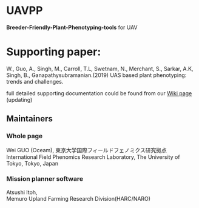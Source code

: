 # UAVPP
**Breeder-Friendly-Plant-Phenotyping-tools** for UAV  

# Supporting paper:  
W., Guo, A., Singh, M., Carroll, T.L, Swetnam, N., Merchant, S., Sarkar, A.K, Singh, B., Ganapathysubramanian.(2019)
UAS based plant phenotyping: trends and challenges.

full detailed supporting documentation could be found from our [Wiki page](https://github.com/oceam/UAVPP/wiki) (updating)

## Maintainers
### Whole page
Wei GUO (Oceam), 東京大学国際フィールドフェノミクス研究拠点  
International Field Phenomics Research Laboratory, The University of Tokyo, Tokyo, Japan
### Mission planner software
Atsushi Itoh,   
Memuro Upland Farming Research Division(HARC/NARO)




